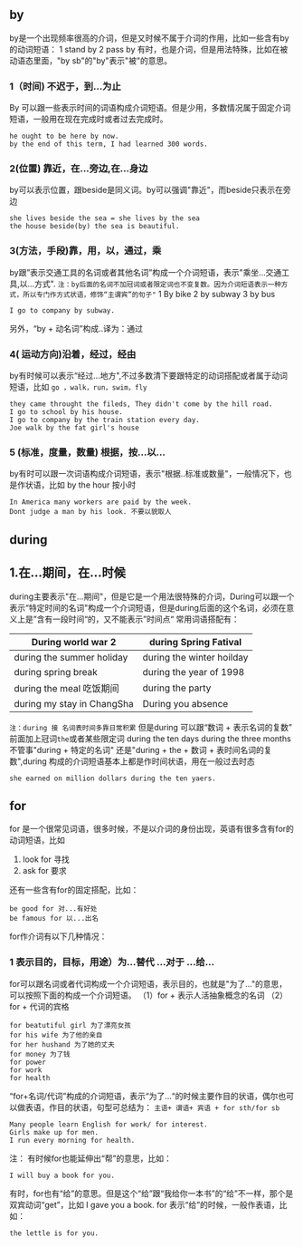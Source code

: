 ## by 
by是一个出现频率很高的介词，但是又时候不属于介词的作用，比如一些含有by的动词短语：
1 stand by 
2 pass by
有时，也是介词，但是用法特殊，比如在被动语态里面，"by sb"的"by"表示"被"的意思。
### 1（时间) 不迟于，到...为止
By 可以跟一些表示时间的词语构成介词短语。但是少用，多数情况属于固定介词短语，一般用在现在完成时或者过去完成时。
```
he ought to be here by now.
by the end of this term, I had learned 300 words.
```
### 2(位置) 靠近，在...旁边,在...身边
by可以表示位置，跟beside是同义词。by可以强调"靠近"，而beside只表示在旁边
```
she lives beside the sea = she lives by the sea
the house beside(by) the sea is beautiful.
```
### 3(方法，手段)靠，用，以，通过，乘
by跟”表示交通工具的名词或者其他名词”构成一个介词短语，表示"乘坐...交通工具,以...方式". 
`注：by后面的名词不加冠词或者限定词也不变复数。因为介词短语表示一种方式，所以专门作方式状语，修饰“主谓宾”的句子"`
1 By bike 
2 by subway
3 by bus 
```
I go to company by subway.

```
另外，“by + 动名词”构成..译为：通过

### 4( 运动方向)沿着，经过，经由
by有时候可以表示“经过...地方",不过多数清下要跟特定的动词搭配或者属于动词短语，比如
`go ，walk，run，swim，fly`
```
they came throught the fileds, They didn't come by the hill road.
I go to school by his house.
I go to company by the train station every day.
Joe walk by the fat girl's house
```
### 5 (标准，度量，数量) 根据，按...以...
by有时可以跟一次词语构成介词短语，表示"根据..标准或数量"，一般情况下，也是作状语，比如
by the hour 按小时
```
In America many workers are paid by the week.
Dont judge a man by his look. 不要以貌取人
```
## during
## 1.在...期间，在...时候
during主要表示"在...期间"，但是它是一个用法很特殊的介词，During可以跟一个表示“特定时间的名词"构成一个介词短语，但是during后面的这个名词，必须在意义上是”含有一段时间“的，又不能表示”时间点“
常用词语搭配有：

| During world war 2  |  during Spring Fatival  |
| --- | --- |
| during the summer holiday | during the winter hoilday |
| during spring break | during the year of 1998 |
| during the  meal 吃饭期间 | during the party |
| during my stay in ChangSha | During you absence |

`注：during 接 名词表时间多靠日常积累`
但是during 可以跟“数词 + 表示名词的复数” 前面加上冠词`the`或者某些限定词
during the ten days
during the three months
不管事"during + 特定的名词" 还是"during + the + 数词 + 表时间名词的复数",during 构成的介词短语基本上都是作时间状语，用在一般过去时态
```
she earned on million dollars during the ten yaers.
```
## for 
for 是一个很常见词语，很多时候，不是以介词的身份出现，英语有很多含有for的动词短语，比如

1. look for 寻找 
2. ask for 要求

还有一些含有for的固定搭配，比如：
```
be good for 对...有好处
be famous for 以...出名
```
for作介词有以下几种情况：
### 1 表示目的，目标，用途）为...替代 ...对于 ...给...
for可以跟名词或者代词构成一个介词短语，表示目的，也就是"为了..."的意思，可以按照下面的构成一个介词短语。
（1）for + 表示人活抽象概念的名词
（2）for + 代词的宾格
```
for beatutiful girl 为了漂亮女孩
for his wife 为了他的亲自
for her hushand 为了她的丈夫
for money 为了钱
for power 
for work
for health
```
“for+名词/代词”构成的介词短语，表示“为了...“的时候主要作目的状语，偶尔也可以做表语，作目的状语，句型可总结为：
`主语+ 谓语+ 宾语 + for sth/for sb`
```
Many people learn English for work/ for interest.
Girls make up for men.
I run every morning for health.
```
注： 有时候for也能延伸出“帮”的意思，比如：
```
I will buy a book for you.
```
有时，for也有“给”的意思。但是这个“给”跟“我给你一本书”的“给”不一样，那个是双宾动词“get”，比如
I gave you a book.
for 表示“给”的时候，一般作表语，比如：
```
the lettle is for you.
```

